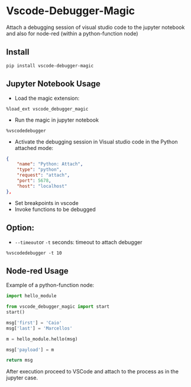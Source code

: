 # Vscode-Debugger-Magic

Attach a debugging session of visual studio code to the jupyter notebook and also for node-red (within a python-function node)

## Install

```
pip install vscode-debugger-magic
```

## Jupyter Notebook Usage

- Load the magic extension:

```
%load_ext vscode_debugger_magic
```

- Run the magic in jupyter notebook

```
%vscodedebugger
```

- Activate the debugging session in Visual studio code in the Python attached mode:

```json
{
    "name": "Python: Attach",
    "type": "python",
    "request": "attach",
    "port": 5678,
    "host": "localhost"
},
```

- Set breakpoints in vscode
- Invoke functions to be debugged

## Option:

- `--timeout`or `-t` seconds: timeout to attach debugger

```
%vscodedebugger -t 10
```

## Node-red Usage

Example of a python-function node:

```python
import hello_module

from vscode_debugger_magic import start
start()

msg['first'] = 'Caio'
msg['last'] = 'Marcellos'

m = hello_module.hello(msg)

msg['payload'] = m

return msg
```

After execution proceed to VSCode and attach to the process as in the jupyter case.
